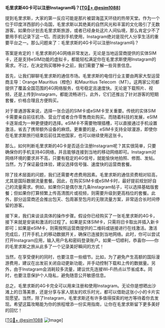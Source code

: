 **毛里求斯4G卡可以注册Instagram吗？[[TG💪+ @esim1088](https://t.me/s/esim1088)]**

提到毛里求斯，大家的第一反应可能是那片被碧海蓝天环绕的热带天堂。作为一个位于印度洋西部的小岛国，毛里求斯以其绝美的自然风光和丰富的文化吸引了无数游客。如果你计划去毛里求斯旅游，或者已经身处这片人间仙境，那么肯定少不了要用手机记录下这一切。而说到手机使用，Instagram绝对是现代人分享生活的重要平台之一。那么问题来了：毛里求斯的4G卡可以注册Instagram吗？

答案是肯定的！毛里求斯的4G网络非常发达，无论是当地运营商提供的实体SIM卡，还是支持eSIM功能的虚拟卡，都能轻松满足你在毛里求斯使用Instagram的需求。不过，在决定购买哪种卡之前，我们需要了解一些背景信息。

首先，让我们聊聊毛里求斯的通信市场。毛里求斯的电信行业主要由两家大型运营商主导：Orange Mauritius（橙色）和Mauritius Telecom（MT）。这两家公司都提供了覆盖全国范围的4G网络服务，信号稳定且速度快。无论是下载照片、视频，还是上传到Instagram，都能流畅进行。此外，它们还推出了针对游客的短期套餐，价格合理且方便购买。

对于普通游客来说，选择一张合适的SIM卡或eSIM卡至关重要。传统的实体SIM卡需要亲自前往机场、营业厅或者合作零售商处购买。而随着科技的发展，eSIM卡逐渐成为一种更便捷的选择。eSIM卡不需要物理插槽，可以直接通过手机设置激活，省去了携带额外设备的麻烦。更重要的是，eSIM卡支持全球漫游，即使你在毛里求斯旅行结束后前往其他国家，也可以继续使用这张卡。

那么，如何判断毛里求斯的4G卡是否适合注册Instagram呢？其实很简单，只要确保你的手机支持4G网络，并且能够连接到当地的移动网络即可。Instagram对网络环境的要求并不高，只要有稳定的4G信号，就能愉快地拍照、修图、发帖。当然，为了保证最佳体验，建议选择信号强、速度快的运营商套餐。

除了技术层面的问题，我们还需要考虑费用因素。毛里求斯的通信资费相对较高，尤其是国际数据流量套餐。因此，在购买SIM卡或eSIM卡时，最好提前规划好自己的流量需求。例如，如果你只是偶尔发几条Instagram帖子，可以选择基础版套餐；但如果你打算频繁上传高清图片或视频，则需要升级到更高档位的套餐。此外，部分运营商还会推出包天、包周甚至包月的无限流量方案，非常适合长时间停留的游客。

接下来，我们来谈谈具体的操作步骤。假设你已经购买了一张毛里求斯的4G卡，接下来就是安装和激活的过程了。如果是实体SIM卡，只需将旧卡取出并插入新卡即可；如果是eSIM卡，则需按照运营商提供的二维码或链接进行在线激活。激活完成后，打开手机上的移动数据开关，确保已连接到当地网络。此时，你可以尝试打开Instagram应用，输入用户名和密码登录账户。如果一切顺利，恭喜你——你的毛里求斯之旅从此多了一个记录美好瞬间的方式！

当然，在享受便利的同时，也要注意一些细节。比如，为了避免产生高额的国际漫游费用，建议在出发前关闭自动更新功能，并手动控制下载和上传的数据量。另外，由于Instagram会消耗较多流量，建议优先连接Wi-Fi热点以节省成本。同时，也要注意保护个人隐私，避免随意公开敏感信息。

总之，毛里求斯的4G卡完全可以用来注册和使用Instagram。无论你是想晒出沙滩上的日落美景，还是分享与家人朋友的欢乐时光，都可以借助这张小小的卡片实现愿望。当然，除了Instagram，毛里求斯还有许多值得探索的地方等待着你去发现。希望这篇攻略能为你的旅程增添一份实用指南，让你在毛里求斯留下更多美好的回忆！

[[TG💪+ @esim1088](https://t.me/s/esim1088) ![Image](https://i.postimg.cc/4NQfJmqS/Snipaste-2025-05-13-00-14-12.png)]